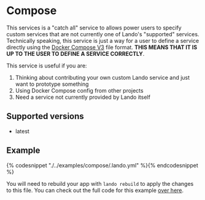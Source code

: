 Compose
=======

This services is a "catch all" service to allows power users to specify custom services that are not currently one of Lando's "supported" services. Technically speaking, this service is just a way for a user to define a service directly using the [Docker Compose V3](https://docs.docker.com/compose/compose-file/) file format. **THIS MEANS THAT IT IS UP TO THE USER TO DEFINE A SERVICE CORRECTLY**.

This service is useful if you are:

1. Thinking about contributing your own custom Lando service and just want to prototype something
2. Using Docker Compose config from other projects
3. Need a service not currently provided by Lando itself

Supported versions
------------------

*   latest

Example
-------

{% codesnippet "./../examples/compose/.lando.yml" %}{% endcodesnippet %}

You will need to rebuild your app with `lando rebuild` to apply the changes to this file. You can check out the full code for this example [over here](https://github.com/lando/lando/tree/master/examples/compose).
